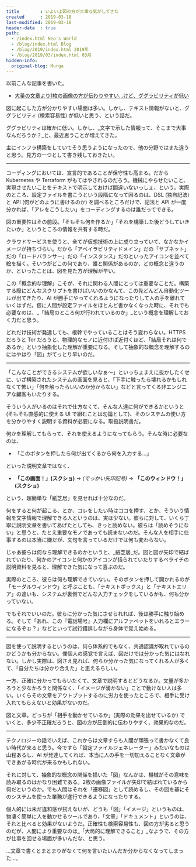 ```yaml
---
title        : いよいよ図の方が大事な気がしてきた
created      : 2019-03-18
last-modified: 2019-03-18
header-date  : true
path:
  - /index.html Neo's World
  - /blog/index.html Blog
  - /blog/2019/index.html 2019年
  - /blog/2019/03/index.html 03月
hidden-info:
  original-blog: Murga
---
```


以前こんな記事を書いた。

- [大量の文章より1枚の画像の方が伝わりやすい…けど、ググラビリティが低い](/blog/2018/11/25-01.html)

図に起こした方が分かりやすい場面は多い。しかし、テキスト情報がないと、ググラビリティ (検索容易性) が低いと思う、という話だ。

ググラビリティは確かに低い。しかし、_文字で示した情報って、そこまで大事なんだろうか？_と、最近思うことが増えてきた。

主にインフラ構築をしていてそう思うようになったので、他の分野ではまた違うと思う。見方の一つとして書き残しておきたい。

---

コーディングにおいては、宣言的であることが保守性も高まる。だから Kubernetes や Terraform がもてはやされるのだろう。機械にやらせたいこと、実現させたいことをテキストで明示しておけば間違いないっしょ、という。実際のところ、設定ファイルを書こうという段階になって困るのは、DSL (独自記法) と API (何がどのように書けるのか) を調べるところだけで、記法と API が一度分かれば、「アレをこうしたい」をコーディングするのは誰だってできる。

図の重要性はその前段。「そもそも何を作るか」「それを構築した後どうしていきたいか」というところの情報を共有する時だ。

クラウドサービスを使うと、全てが仮想技術の上に成り立っていて、なかなかイメージが持ちづらい。だから「アベイラビリティドメイン」だの「サブネット」だの「ロードバランサー」だの「インスタンス」だのといったアイコンを並べて絵を描く。そいつがどこの何であり、誰と関係があるのか、どの概念と違うのか、といったことは、図を見た方が理解が早い。

この「概念的な理解」こそが、それに関わる人間にとっては重要なことだ。構築する際にどんなスクリプトを書けばいいのかなんて、この先どんどん自動化ツールが出てきたり、AI が勝手にやってくれるようになったりして人の手を離れていくはずだ。仮に人間が設定ファイルをほとんど書かなくなった時に、それでも必要なのは、_「結局のところ何が行われているのか」_という概念を理解しておく力だと思う。

どれだけ技術が発達しても、根幹でやっていることはそう変わらない。HTTPS だろうと Tor だろうと、物理的なモノに近付けば近付くほど、「結局それは何であるか」という抽象化した理解が重要になる。そして抽象的な概念を理解するのにはやはり「図」がてっとり早いのだ。

---

「こんなことができるシステムが欲しいなぁ〜」といっちょまえに抜かしたくせに、いざ構築されたシステムの画面を見ると、「下手に触ったら壊れるかもしれなくて怖い」「何を触ったらいいのか分からない」などと言ってくる非エンジニアな顧客もいたりする。

そういう人がいるのはそれで仕方なくて、そんな人達に何ができるかというと (そもそも直感的に使える UI で組むことは勿論として)、そのシステムの使い方を分かりやすく説明する資料が必要になる。取扱説明書だ。

何かを理解してもらって、それを使えるようになってもらう。そんな時に必要なのは、

- 「このボタンを押したら何が出てくるから何を入力する…」

といった説明文章ではなく、

- **「この画面！」(スクショ)** → _(でっかい矢印記号)_ → **「このウィンドウ！」(スクショ)**

という、超簡単な「紙芝居」を見せれば十分なのだ。

何をすると何が起こる、とか、コレをしたい時はココを押す、とか、そういう情報を文字情報で理解できる人というのは、実は少ない。彼らに対して、いくら丁寧に説明文章を書いてあげたとしても、きっと読めない。彼らは「読めそうにない」と思うと、たとえ重要なモノであっても読まないのだ。そんな人を相手に仕事するのは本当に嫌だが、文句を言っているだけでは何も変わらない。

じゃあ彼らは何なら理解できるのかというと、_紙芝居_だ。図と図が矢印で結ばれていたり、何かのアイコンと何かのアイコンが括られていたりするペライチの説明資料を見ると、理解できた気になって喜ぶのだ。

実際のところ、彼らは何も理解できていない。そのボタンを押して開かれるのが「モーダルウィンドウ」と呼ぶことも、「テキストボックス」と「テキストエリア」の違いも、システムが裏側でどんな入力チェックをしているかも、何も分かっていない。

でもそれでいいのだ。彼らに分かった気にさせられれば、後は勝手に触り始める。そして「あれ、この『電話場号』入力欄にアルファベットをいれるとエラーになるぞぉ？」などといって試行錯誤しながら身体で覚え始める。

---

図を使って説明するというのは、何ら体系的でもなく、共通認識が取れているのかどうかも分からない。僕個人の感覚で言えば、図だけでは分かった気にはなれない。しかし実際は、図さえ見れば、何らか分かった気になってくれる人が多くて、「自分たちは分かり合えた」と思えるらしい。

一方、正確に分かってもらいたくて、文章で説明するとどうなるか。文量が多かろうと少なかろうと関係なく、「イメージが湧かない」ことで動けない人は多い。いくらその文章をアウトプットするのに労力を使ったところで、相手に受け入れてもらえないと効果がないのだ。

図と文章。どっちが「相手を動かせているか」(実際の効果を出せているか) でいくと、多少不正確だろうと、図の方が圧倒的に伝わりやすく、効果的なのだ。

---

テクノロジーの話でいえば、これからは文章すらも人間が頑張って書かなくて良い時代が来ると思う。今ですら「設定ファイルジェネレーター」みたいなものは山程あるし、AI が発達してくれば、本当に人の手を一切加えることなく文章ができあがる時代が来るかもしれない。

それに対して、抽象的な概念の関係を描いた「図」なんかは、機械がその意味を読み取るのはかなり困難である。2枚の画像ファイルが矢印で結ばれているから何だというのか。でも人間はそれを「遷移図」として読めるし、その図を基にそのシステムを使った業務が遂行できるようになったりする。

個人的には未だ違和感が拭えないが、どうも「図」「イメージ」というものは、物凄く簡単に人を動かせるツールであり、「文章」「ドキュメント」というのは、それと比べると効果がないようだ。正確性も検索容易性も、図の方が劣ると思うのだが、人間により重要なのは_「大局的に理解できること」_なようで、その方が仕事を回せる場面が多いんだな、と思う。

…文章で書くとまとまりがなくて何を言いたいんだか分からなくなってしまった…。
